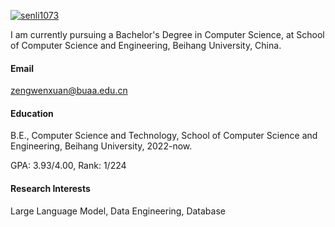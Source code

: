 [![senli1073](https://img.shields.io/badge/senli1073-github-blue?logo=github)](https://github.com/senli1073)

I am currently pursuing a Bachelor's Degree in Computer Science, at School of Computer Science and Engineering, Beihang University, China.

#### Email

zengwenxuan@buaa.edu.cn

#### Education

B.E., Computer Science and Technology, School of Computer Science and Engineering, Beihang University, 2022-now.

GPA: 3.93/4.00, Rank: 1/224

#### Research Interests

Large Language Model, Data Engineering, Database

